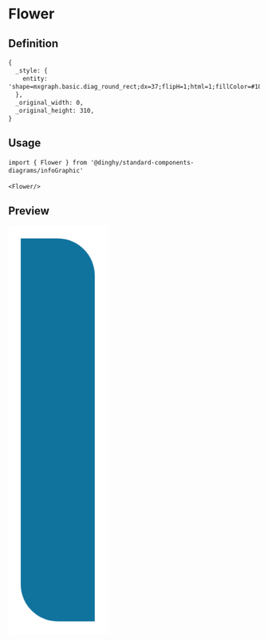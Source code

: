 # Flower

## Definition

```
{
  _style: { 
    entity: 'shape=mxgraph.basic.diag_round_rect;dx=37;flipH=1;html=1;fillColor=#10739E;strokeColor=none;shadow=0;fontSize=12;fontColor=#FFFFFF;align=center;fontStyle=0;whiteSpace=wrap;strokeWidth=8;',
  },
  _original_width: 0,
  _original_height: 310,
}
```

## Usage

```
import { Flower } from '@dinghy/standard-components-diagrams/infoGraphic'

<Flower/>
```

## Preview

<img src="./flower.png" width="200"/>
